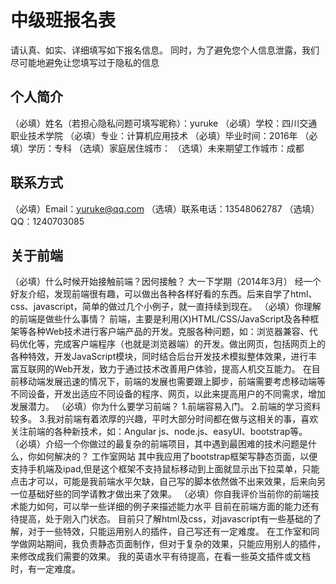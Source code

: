 # 中级班报名表

请认真、如实、详细填写如下报名信息。
同时，为了避免您个人信息泄露，我们尽可能地避免让您填写过于隐私的信息

## 个人简介

（必填）姓名（若担心隐私问题可填写昵称）：yuruke
（必填）学校：四川交通职业技术学院
（必填）专业：计算机应用技术
（必填）毕业时间：2016年
（必填）学历：专科
（选填）家庭居住城市：
（选填）未来期望工作城市：成都

## 联系方式

（必填）Email：yuruke@qq.com
（选填）联系电话：13548062787
（选填）QQ：1240703085

## 关于前端

（必填）什么时候开始接触前端？因何接触？
		大一下学期（2014年3月）
		经一个好友介绍，发现前端很有趣，可以做出各种各样好看的东西。后来自学了html、css、javascript，简单的做过几个小例子，就一直持续到现在。
（必填）你理解的前端是做些什么事情？
		前端，主要是利用(X)HTML/CSS/JavaScript及各种框架等各种Web技术进行客户端产品的开发。克服各种问题，如：浏览器兼容、代码优化等，完成客户端程序（也就是浏览器端）的开发。做出网页，包括网页上的各种特效，开发JavaScript模块，同时结合后台开发技术模拟整体效果，进行丰富互联网的Web开发，致力于通过技术改善用户体验，提高人机交互能力。
		在目前移动端发展迅速的情况下，前端的发展也需要跟上脚步，前端需要考虑移动端等不同设备，开发出适应不同设备的程序、网页，以此来提高用户的不同需求，增加发展潜力。
（必填）你为什么要学习前端？
		1.前端容易入门。
		2.前端的学习资料较多。
		3.我对前端有着浓厚的兴趣，平时大部分时间都在做与这相关的事，喜欢关注前端的各种新技术，如：Angular js、node.js、easyUI、bootstrap等。
（必填）介绍一个你做过的最复杂的前端项目，其中遇到最困难的技术问题是什么，你如何解决的？
		工作室网站
		其中我应用了bootstrap框架写静态页面，以便支持手机端及ipad,但是这个框架不支持鼠标移动到上面就显示出下拉菜单，只能点击才可以，可能是我前端水平欠缺，自己写的脚本依然做不出来效果，后来向另一位基础好些的同学请教才做出来了效果。
（必填）你自我评价当前你的前端技术能力如何，可以举一些详细的例子来描述能力水平
		目前在前端方面的能力还有待提高，处于刚入门状态。
		目前只了解html及css，对javascript有一些基础的了解，对于一些特效，只能运用别人的插件，自己写还有一定难度。
		在工作室和同学做网站期间，我负责静态页面制作，但对于复杂的效果，只能应用别人的插件，来修改成我们需要的效果。
		我的英语水平有待提高，在看一些英文插件或文档时，有一定难度。

